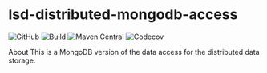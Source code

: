 # lsd-distributed-mongodb-access
![GitHub](https://img.shields.io/github/license/lsd-consulting/lsd-distributed-mongodb-access)
[![Build](https://github.com/lsd-consulting/lsd-distributed-mongodb-access/actions/workflows/macos-build.yml/badge.svg)](https://github.com/lsd-consulting/lsd-distributed-mongodb-access/actions/workflows/macos-build.yml)
![Maven Central](https://img.shields.io/maven-central/v/io.github.lsd-consulting/lsd-distributed-mongodb-access)
![Codecov](https://img.shields.io/codecov/c/github/lsd-consulting/lsd-distributed-mongodb-access)

About
This is a MongoDB version of the data access for the distributed data storage.
